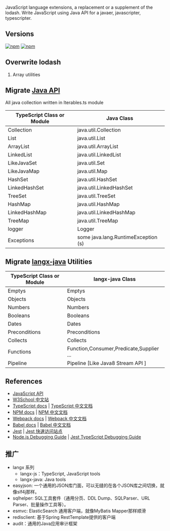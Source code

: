 JavaScript language extensions,  a replacement or a supplement of the lodash. Write JavaScript using Java API for a javaer, javascripter, typescripter.


## Versions
[![npm](https://img.shields.io/badge/npm-v1.1.0-green.svg)](https://www.npmjs.com/package/langx-js/v/1.1.0)
[![npm](https://img.shields.io/badge/npm-v1.0.7-green.svg)](https://www.npmjs.com/package/langx-js/v/1.0.7)

## Overwrite lodash
1. Array utilities

## Migrate [Java API](https://docs.oracle.com/javase/7/docs/api/)

All java collection written in Iterables.ts module

|TypeScript Class or Module | Java Class          |
|-----------------|---------------------|
|Collection       |java.util.Collection |
|List             |java.util.List       |
|ArrayList        |java.util.ArrayList  |
|LinkedList       |java.util.LinkedList |
|LikeJavaSet      |java.util.Set        |
|LikeJavaMap      |java.util.Map        |
|HashSet|java.util.HashSet|
|LinkedHashSet|java.util.LinkedHashSet|
|TreeSet|java.util.TreeSet|
|HashMap|java.util.HashMap|
|LinkedHashMap|java.util.LinkedHashMap|
|TreeMap|java.util.TreeMap|
|logger      |Logger        |
|Exceptions| some java.lang.RuntimeException (s)|


## Migrate [langx-java](https://github.com/fangjinuo/langx-java) Utilities
|TypeScript Class or Module | langx-java Class    |
|-----------------|---------------------|
|Emptys           |Emptys               |
|Objects          |Objects              |
|Numbers| Numbers|
|Booleans| Booleans|
|Dates| Dates|
|Preconditions    |Preconditions        |
|Collects       |Collects |
|Functions| Function,Consumer,Predicate,Supplier ... |
|Pipeline|Pipeline [Like Java8 Stream API ]|


## References
+ [JavaScript API](https://developer.mozilla.org/zh-CN/docs/Web/JavaScript)
+ [W3School 中文站](https://www.w3cschool.cn/)
+ [TypeScript docs](http://www.typescriptlang.org/docs/handbook/basic-types.html) | [TypeScript 中文文档](http://bigsec.net/b52/typescript-handbook/)
+ [NPM docs](https://docs.npmjs.com/cli-documentation/) | [NPM 中文文档](https://www.npmjs.cn/)
+ [Webpack docs](https://webpack.js.org/) | [Webpack 中文文档](https://www.webpackjs.com/concepts/)
+ [Babel docs](https://babeljs.io/docs/en/) | [Babel 中文文档](https://www.babeljs.cn/docs/)
+ [Jest](https://jestjs.io/) | [Jest 快速访问站点](https://www.w3cschool.cn/doc_jest/)
+ [Node.js Debugging Guide](https://nodejs.org/en/docs/guides/debugging-getting-started/) | [Jest TypeScript Debugging Guide](https://www.cnblogs.com/f1194361820/p/12497298.html)

## 推广
+ langx 系列
    - langx-js：TypeScript, JavaScript tools
    - langx-java: Java tools 
+ easyjson: 一个通用的JSON库门面，可以无缝的在各个JSON库之间切换，就像slf4j那样。
+ sqlhelper: SQL工具套件（通用分页、DDL Dump、SQLParser、URL Parser、批量操作工具等）。
+ esmvc: ElasticSearch 通用客户端，就像MyBatis Mapper那样顺滑
+ redisclient: 基于Spring RestTemplate提供的客户端
+ audit：通用的Java应用审计框架
    